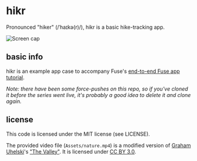 # hikr
Pronounced "hiker" (/ˈhaɪkə(r)/), hikr is a basic hike-tracking app.

![Screen cap](https://github.com/fusetools/hikr/blob/master/hikr.gif)

## basic info
hikr is an example app case to accompany Fuse's [end-to-end Fuse app tutorial](https://www.fusetools.com/docs/tutorial/tutorial).

_Note: there have been some force-pushes on this repo, so if you've cloned it before the series went live, it's probably a good idea to delete it and clone again._

## license
This code is licensed under the MIT license (see LICENSE).

The provided video file (`Assets/nature.mp4`) is a modified version of [Graham Uhelski](https://vimeo.com/mankindfilms)'s ["The Valley"](http://mazwai.com/#/videos/220). It is licensed under [CC BY 3.0](https://creativecommons.org/licenses/by/3.0/).
